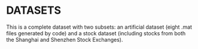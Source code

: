 # DATASETS
This is a complete dataset with two subsets: an artificial dataset (eight .mat files generated by code) and a stock dataset (including stocks from both the Shanghai and Shenzhen Stock Exchanges).
